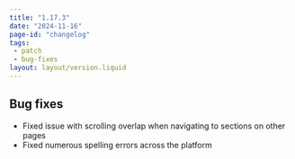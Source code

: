 ```yaml
---
title: "1.17.3"
date: "2024-11-16"
page-id: "changelog"
tags: 
 - patch
 - bug-fixes
layout: layout/version.liquid
---
```

## Bug fixes
- Fixed issue with scrolling overlap when navigating to sections on other pages
- Fixed numerous spelling errors across the platform